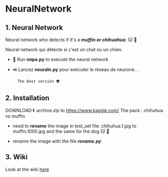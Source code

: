 # NeuralNetwork

## 1. Neural Network 

Neural network who  detects if it's a ***muffin or chihuahua***. 🐱 🐶

Neural network qui détecte si c'est un chat ou un chien.

- 🏃 Run **nnpa.py** to execute the neural network

- ⏯️ Lancez **neuraln.py** pour exécuter le réseau de neurone. .

        The best version 👽

## 2. Installation

DOWNLOAD ⏬ archive.zip to
https://www.kaggle.com/
The pack : chihuhua vs muffin

- need to **rename** the image in test_set file: chihuhua.1.jpg to muffin.1000.jpg and the same for the dog 🐱 🐶
    
- rename the image with the file ***rename.py***

## 3. Wiki

Look at the wiki [here](https://github.com/regismeyssonnier/NeuralNetwork/wiki)
